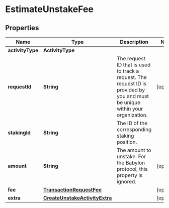

# EstimateUnstakeFee


## Properties

| Name | Type | Description | Notes |
|------------ | ------------- | ------------- | -------------|
|**activityType** | **ActivityType** |  |  |
|**requestId** | **String** | The request ID that is used to track a request. The request ID is provided by you and must be unique within your organization. |  [optional] |
|**stakingId** | **String** | The ID of the corresponding staking position. |  |
|**amount** | **String** | The amount to unstake. For the Babylon protocol, this property is ignored. |  [optional] |
|**fee** | [**TransactionRequestFee**](TransactionRequestFee.md) |  |  [optional] |
|**extra** | [**CreateUnstakeActivityExtra**](CreateUnstakeActivityExtra.md) |  |  [optional] |



